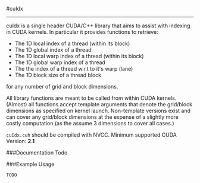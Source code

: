 #cuIdx

---
cuIdx is a single header CUDA/C++ library that aims to assist with indexing in CUDA kernels.
In particular it provides functions to retrieve:

- The 1D local index of a thread (within its block)
- The 1D global index of a thread
- The 1D local warp index of a thread (within its block)
- The 1D global warp index of a thread
- The the index of a thread w.r.t to it's warp (lane)
- The 1D block size of a thread block

for any number of grid and block dimensions. 

All library functions are meant to be called from within CUDA kernels. 
(Almost) all functions accept template arguments that denote the grid/block 
dimensions as specified on kernel launch. Non-template versions exist and
can cover any grid/block dimensions at the expense of a slightly more costly
computation (as the assume 3 dimensions to cover all cases.)

`cuIdx.cuh` should be compiled with NVCC. Minimum supported CUDA Version: **2.1**

###Documentation
Todo

###Example Usage
```
TODO
```
